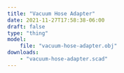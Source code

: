 ```yaml
---
title: "Vacuum Hose Adapter"
date: 2021-11-27T17:58:38-06:00
draft: false
type: "thing"
model: 
    file: "vacuum-hose-adapter.obj"
downloads:
    - "vacuum-hose-adapter.scad"
---
```

